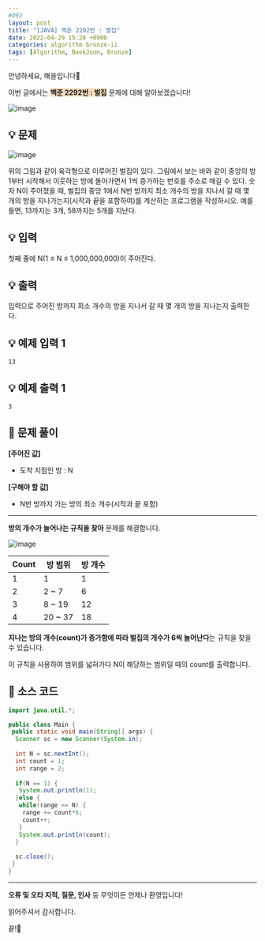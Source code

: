 ```yaml
---
#092
layout: post
title: "[JAVA] 백준 2292번 : 벌집"
date: 2022-04-29 15:20 +0900
categories: algorithm bronze-ii
tags: [Algorithm, BaekJoon, Bronze]
---
```


안녕하세요, 해을입니다🦖

이번 글에서는 <span style="background-color:#f7ddbe">**백준 2292번 : 벌집**</span> 문제에 대해 알아보겠습니다!

![image](https://user-images.githubusercontent.com/39720852/182396076-f7919c92-4c1b-4c5e-8efa-91ec3605814b.png)

## 💡 문제

![image](https://user-images.githubusercontent.com/39720852/182396134-934a314f-d8ec-483c-a3b1-c283c38648d1.png)

위의 그림과 같이 육각형으로 이루어진 벌집이 있다. 그림에서 보는 바와 같이 중앙의 방 1부터 시작해서 이웃하는 방에 돌아가면서 1씩 증가하는 번호를 주소로 매길 수 있다. 숫자 N이 주어졌을 때, 벌집의 중앙 1에서 N번 방까지 최소 개수의 방을 지나서 갈 때 몇 개의 방을 지나가는지(시작과 끝을 포함하여)를 계산하는 프로그램을 작성하시오. 예를 들면, 13까지는 3개, 58까지는 5개를 지난다.

## 💡 입력

첫째 줄에 N(1 ≤ N ≤ 1,000,000,000)이 주어진다.

## 💡 출력

입력으로 주어진 방까지 최소 개수의 방을 지나서 갈 때 몇 개의 방을 지나는지 출력한다.

## 💡 예제 입력 1

```
13
```

## 💡 예제 출력 1

```
3
```

## 🚩 문제 풀이

**[주어진 값]**

* 도착 지점인 방 : N

**[구해야 할 값]**

* N번 방까지 가는 방의 최소 개수(시작과 끝 포함)

---

**방의 개수가 늘어나는 규칙을 찾아** 문제를 해결합니다.

![image](https://user-images.githubusercontent.com/39720852/182410606-285ed133-7170-4a93-9ef0-74bf6970508f.png)

| Count | 방 범위 | 방 개수 |
| ----- | --------- | --------- |
| 1     | 1         | 1         |
| 2     | 2 ~ 7     | 6         |
| 3     | 8 ~ 19    | 12        |
| 4     | 20 ~ 37   | 18        |

**지나는 방의 개수(count)가 증가함에 따라 벌집의 개수가 6씩 늘어난다**는 규칙을 찾을 수 있습니다.

이 규칙을 사용하여 범위를 넓혀가다 N이 해당하는 범위일 때의 count를 출력합니다.

## 🚩 소스 코드

``` java
import java.util.*;

public class Main {
 public static void main(String[] args) {  
  Scanner sc = new Scanner(System.in);
  
  int N = sc.nextInt();
  int count = 1;
  int range = 2;
  
  if(N == 1) {
   System.out.println(1);
  }else {
   while(range <= N) {
    range += count*6;
    count++;
   }
   System.out.println(count);
  }  
  
  sc.close();
 }
}
```

---

**오류 및 오타 지적, 질문, 인사** 등 무엇이든 언제나 환영입니다!

읽어주셔서 감사합니다.

끝!🦕
